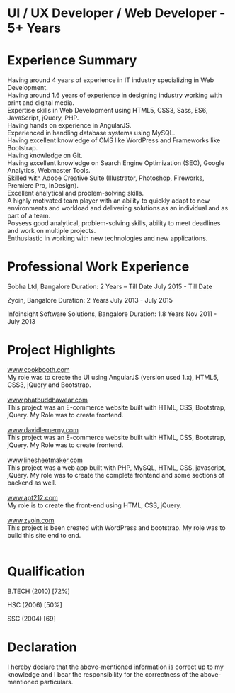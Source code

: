 # UI / UX Developer / Web Developer - 5+ Years

# Experience Summary
Having around 4 years of experience in IT industry specializing in Web Development.<br/>
Having around 1.6 years of experience in designing industry working with print and digital media.<br/>
Expertise skills in Web Development using HTML5, CSS3, Sass, ES6, JavaScript, jQuery, PHP.<br/>
Having hands on experience in AngularJS.<br/>
Experienced in handling database systems using MySQL.<br/>
Having excellent knowledge of CMS like WordPress and Frameworks like Bootstrap.<br/>
Having knowledge on Git.<br/>
Having excellent knowledge on Search Engine Optimization (SEO), Google Analytics, Webmaster Tools.<br/>
Skilled with Adobe Creative Suite (Illustrator, Photoshop, Fireworks, Premiere Pro, InDesign).<br/>
Excellent analytical and problem-solving skills.<br/>
A highly motivated team player with an ability to quickly adapt to new environments and workload and delivering solutions as an individual and as part of a team.<br/>
Possess good analytical, problem-solving skills, ability to meet deadlines and work on multiple projects.<br/>
Enthusiastic in working with new technologies and new applications.<br/>

# Professional Work Experience
Sobha Ltd, Bangalore
Duration:  2 Years – Till Date
July 2015 - Till Date

Zyoin, Bangalore
Duration:  2 Years
July 2013 - July 2015

Infoinsight Software Solutions, Bangalore
Duration:  1.8 Years
Nov 2011 - July 2013

# Project Highlights
www.cookbooth.com
<br/>My role was to create the UI using AngularJS (version used 1.x), HTML5, CSS3, jQuery and Bootstrap.<br/><br/>
www.phatbuddhawear.com
<br/>This project was an E-commerce website built with HTML, CSS, Bootstrap, jQuery. My Role was to create frontend.<br/><br/>
www.davidlernerny.com
<br/>This project was an E-commerce website built with HTML, CSS, Bootstrap, jQuery. My Role was to create frontend.<br/><br/>
www.linesheetmaker.com
<br/>This project was a web app built with PHP, MySQL, HTML, CSS, javascript, jQuery. My role was to create the complete frontend and some sections of backend as well.<br/><br/>
www.apt212.com
<br/>My role is to create the front-end using HTML, CSS, jQuery.<br/><br/>
www.zyoin.com
<br/>This project is been created with WordPress and bootstrap. My role was to build this site end to end.<br/><br/>

# Qualification
B.TECH (2010) [72%]<br/>

HSC (2006) [50%]<br/>

SSC (2004) [69]<br/>

# Declaration
I hereby declare that the above-mentioned information is correct up to my knowledge and I bear the responsibility for the correctness of the above-mentioned particulars.

